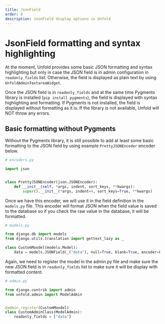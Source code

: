 ```yaml
---
title: JsonField
order: 0
description: JsonField display options in Unfold
---
```


# JsonField formatting and syntax highlighting

At the moment, Unfold provides some basic JSON formatting and syntax highlighting but only in case the JSON field is in admin configuration in `readonly_fields` list. Otherwise, the field is displayed as plain text by using `UnfoldAdminTextareaWidget`.

Once the JSON field is in `readonly_fields` and at the same time Pygments library is installed (`pip install pygments`), the field is displayed with syntax highlighting and formatting. If Pygments is not installed, the field is displayed without formatting as it is. If the library is not available, Unfold will NOT throw any errors.

## Basic formatting without Pygments

Without the Pygments library, it is still possible to add at least some basic formatting to the JSON field by using example `PrettyJSONEncoder` encoder below.
```python
# encoders.py

import json


class PrettyJSONEncoder(json.JSONEncoder):
    def __init__(self, *args, indent, sort_keys, **kwargs):
        super().__init__(*args, indent=4, sort_keys=True, **kwargs)
```

Once we have this encoder, we will use it in the field definition in the `models.py` file. This encoder will format JSON when the field value is saved to the database so if you check the raw value in the database, it will be formatted.

```python
# models.py

from django.db import models
from django.utils.translation import gettext_lazy as _

class CustomMoodel(models.Model):
    data = models.JSONField(_("data"), null=True, blank=True, encoder=PrettyJSONEncoder)
```

Again, we need to register the model in the admin.py file and make sure the new JSON field is in `readonly_fields` list to make sure it will be display with formatted content.

```python
# admin.py

from django.contrib import admin
from unfold.admin import ModelAdmin


@admin.register(CustomMoodel)
class CustomAdminClass(ModelAdmin):
    readonly_fields = ["data"]
```
